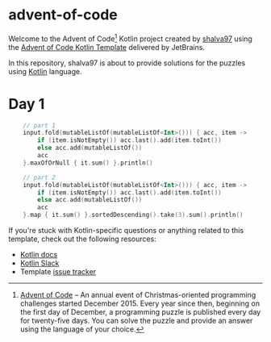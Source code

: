 # advent-of-code

Welcome to the Advent of Code[^aoc] Kotlin project created by [shalva97][github] using the [Advent of Code Kotlin Template][template] delivered by JetBrains.

In this repository, shalva97 is about to provide solutions for the puzzles using [Kotlin][kotlin] language.

# Day 1
```kotlin
    // part 1
    input.fold(mutableListOf(mutableListOf<Int>())) { acc, item ->
        if (item.isNotEmpty()) acc.last().add(item.toInt())
        else acc.add(mutableListOf())
        acc
    }.maxOfOrNull { it.sum() }.println()

    // part 2
    input.fold(mutableListOf(mutableListOf<Int>())) { acc, item ->
        if (item.isNotEmpty()) acc.last().add(item.toInt())
        else acc.add(mutableListOf())
        acc
    }.map { it.sum() }.sortedDescending().take(3).sum().println()
```


If you're stuck with Kotlin-specific questions or anything related to this template, check out the following resources:

- [Kotlin docs][docs]
- [Kotlin Slack][slack]
- Template [issue tracker][issues]


[^aoc]:
    [Advent of Code][aoc] – An annual event of Christmas-oriented programming challenges started December 2015.
    Every year since then, beginning on the first day of December, a programming puzzle is published every day for twenty-five days.
    You can solve the puzzle and provide an answer using the language of your choice.

[aoc]: https://adventofcode.com
[docs]: https://kotlinlang.org/docs/home.html
[github]: https://github.com/shalva97
[issues]: https://github.com/kotlin-hands-on/advent-of-code-kotlin-template/issues
[kotlin]: https://kotlinlang.org
[slack]: https://surveys.jetbrains.com/s3/kotlin-slack-sign-up
[template]: https://github.com/kotlin-hands-on/advent-of-code-kotlin-template
